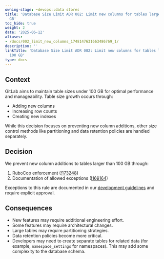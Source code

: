 ```yaml
---
owning-stage: ~devops::data stores
title: 'Database Size Limit ADR 002: Limit new columns for tables larger than 100
  GB'
toc_hide: true
weight: 2
date: '2025-06-12'
aliases:
- /docs/002_limit_new_columns_1748147631663486769_1/
description: ''
linkTitle: 'Database Size Limit ADR 002: Limit new columns for tables larger than
  100 GB'
type: docs
---
```


## Context

GitLab aims to maintain table sizes under 100 GB for optimal performance and manageability. Table size growth occurs through:

- Adding new columns
- Increasing row counts
- Creating new indexes

While this decision focuses on preventing new column additions, other size control methods like partitioning and data retention policies are handled separately.

## Decision

We prevent new column additions to tables larger than 100 GB through:

1. RuboCop enforcement ([!173248](https://gitlab.com/gitlab-org/gitlab/-/merge_requests/173248))
1. Documentation of allowed exceptions ([!169164](https://gitlab.com/gitlab-org/gitlab/-/merge_requests/169164/diffs))

Exceptions to this rule are documented in our
[development guidelines](https://docs.gitlab.com/ee/development/database/large_tables_limitations.html#requesting-an-exception)
and require explicit approval.

## Consequences

- New features may require additional engineering effort.
- Some features may require architectural changes.
- Large tables may require partitioning strategies.
- Data retention policies become more critical.
- Developers may need to create separate tables for related data (for example, `namespace_settings` for namespaces).
  This may add some complexity to the database schema.

